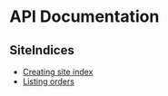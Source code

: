 # API Documentation

## SiteIndices

* [Creating site index](siteindices/creating_site_index.markdown)
* [Listing orders](siteindices/listing_orders.markdown)

